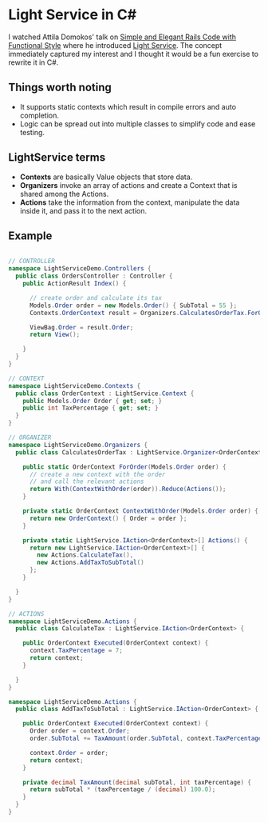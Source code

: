 # Light Service in C# 

I watched Attila Domokos' talk on [Simple and Elegant Rails Code with Functional
Style] where he introduced [Light Service]. The concept immediately captured my
interest and I thought it would be a fun exercise to rewrite it in C#.

## Things worth noting

- It supports static contexts which result in compile errors and auto
  completion.
- Logic can be spread out into multiple classes to simplify code and ease
  testing.

## LightService terms

- **Contexts** are basically Value objects that store data.
- **Organizers** invoke an array of actions and create a Context that is shared
  among the Actions.
- **Actions** take the information from the context, manipulate the data inside
  it, and pass it to the next action.

## Example

```c#

// CONTROLLER
namespace LightServiceDemo.Controllers {
  public class OrdersController : Controller {
    public ActionResult Index() {

      // create order and calculate its tax
      Models.Order order = new Models.Order() { SubTotal = 55 };
      Contexts.OrderContext result = Organizers.CalculatesOrderTax.ForOrder(order);

      ViewBag.Order = result.Order;
      return View();

    }
  }
}

// CONTEXT
namespace LightServiceDemo.Contexts {
  public class OrderContext : LightService.Context {
    public Models.Order Order { get; set; }
    public int TaxPercentage { get; set; }
  }
}

// ORGANIZER
namespace LightServiceDemo.Organizers {
  public class CalculatesOrderTax : LightService.Organizer<OrderContext> {

    public static OrderContext ForOrder(Models.Order order) {
      // create a new context with the order
      // and call the relevant actions
      return With(ContextWithOrder(order)).Reduce(Actions());
    }

    private static OrderContext ContextWithOrder(Models.Order order) {
      return new OrderContext() { Order = order };
    }

    private static LightService.IAction<OrderContext>[] Actions() {
      return new LightService.IAction<OrderContext>[] {
        new Actions.CalculateTax(),
        new Actions.AddTaxToSubTotal()
      };
    }

  }
}

// ACTIONS
namespace LightServiceDemo.Actions {
  public class CalculateTax : LightService.IAction<OrderContext> {

    public OrderContext Executed(OrderContext context) {
      context.TaxPercentage = 7;
      return context;
    }

  }
}

namespace LightServiceDemo.Actions {
  public class AddTaxToSubTotal : LightService.IAction<OrderContext> {

    public OrderContext Executed(OrderContext context) {
      Order order = context.Order;
      order.SubTotal += TaxAmount(order.SubTotal, context.TaxPercentage);

      context.Order = order;
      return context;
    }

    private decimal TaxAmount(decimal subTotal, int taxPercentage) {
      return subTotal * (taxPercentage / (decimal) 100.0);
    }
  }
}



```

[Simple and Elegant Rails Code with Functional Style]: http://www.adomokos.com/2013/06/simple-and-elegant-rails-code-with.html
[Light Service]: https://github.com/adomokos/light-service
